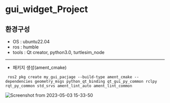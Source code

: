 # gui_widget_Project

## 환경구성
- OS : ubuntu22.04 
- ros : humble
- tools : Qt creator, python3.0, turtlesim_node

-----
- 패키지 생성(ament_cmake)
```
 ros2 pkg create my_gui_pacjage --build-type ament_cmake --dependencies geometry_msgs python_qt_binding qt_gui_py_common rclpy rqt_py_common std_srvs ament_lint_auto ament_lint_common
```


![Screenshot from 2023-05-03 15-33-50](https://user-images.githubusercontent.com/84003327/235856652-3f8f9778-eb57-4d36-adc8-e9222a131a70.png)
